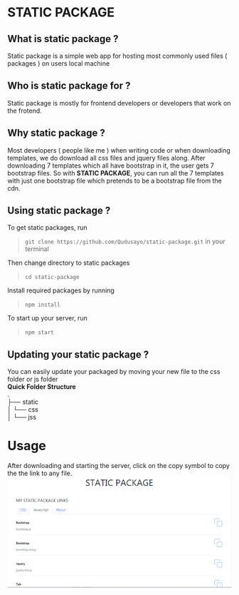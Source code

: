 # STATIC PACKAGE

## What is static package ?

Static package is a simple web app for hosting most commonly used files ( packages ) on users local machine

## Who is static package for ?

Static package is mostly for frontend developers or developers that work on the frotend.

## Why static package ?

Most developers ( people like me ) when writing code or when downloading templates, we do download all css files and jquery files along. After downloading 7 templates which all have bootstrap in it, the user gets 7 bootstrap files. So with **STATIC PACKAGE**, you can run all the 7 templates with just one bootstrap file which pretends to be a bootstrap file from the cdn.

## Using static package ?
To get static packages, run  
>```git clone https://github.com/Qudusayo/static-package.git``` in your terminal  

Then  change directory to static packages
>```cd static-package```   

Install required packages by running  
> ```npm install```

To start up your server, run
> ```npm start```

## Updating your static package ?
You can easily update your packaged by moving your new file to the css folder or js folder  
**Quick Folder Structure**  
.  
├── static  
│   └── css   
│   └── jss   

# Usage
After downloading and starting the server, click on the copy symbol to copy the the link to any file.  
![preview](preview.PNG) 